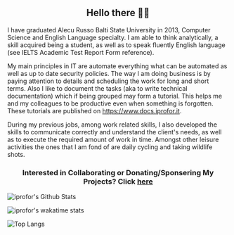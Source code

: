 <h2 align="center">Hello there 👋🤓</h2>
<p>I have graduated Alecu Russo Balti State University in 2013, Computer Science and English Language specialty. I am able to think analytically, a skill acquired being a student, as well as to speak fluently English language (see IELTS Academic Test Report Form reference).

My main principles in IT are automate everything what can be automated as well as up to date security policies. The way I am doing business is by paying attention to details and scheduling the work for long and short terms. Also I like to document the tasks (aka to write technical documentation) which if being grouped may form a tutorial. This helps me and my colleagues to be productive even when something is forgotten. These tutorials are published on https://www.docs.iprofor.it.

During my previous jobs, among work related skills, I also developed the skills to communicate correctly and understand the client's needs, as well as to execute the required amount of work in time. Amongst other leisure activities the ones that I am fond of are daily cycling and taking wildlife shots.</p>

<h3 align="center"> Interested in Collaborating or Donating/Sponsering My Projects? Click <a href="https://github.com/iprofor/master/PROJECTS.md">here</a> </h3>

![iprofor's Github Stats](https://github-readme-stats.vercel.app/api?username=iprofor&show_icons=true)

![iprofor's wakatime stats](https://github-readme-stats.vercel.app/api/wakatime?username=7455daf2-c0f1-431a-994d-eb4077d910ec)

![Top Langs](https://github-readme-stats.vercel.app/api/top-langs/?username=iprofor&layout=compact)
